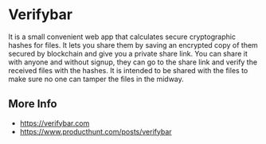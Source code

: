 # Verifybar
It is a small convenient web app that calculates secure cryptographic hashes for files. It lets you share them by saving an encrypted copy of them secured by blockchain and give you a private share link. You can share it with anyone and without signup, they can go to the share link and verify the received files with the hashes.
It is intended to be shared with the files to make sure no one can tamper the files in the midway.

## More Info
* https://verifybar.com
* https://www.producthunt.com/posts/verifybar